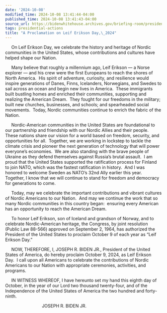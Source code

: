 ```yaml
---
date: '2024-10-08'
modified_time: 2024-10-08 13:41:44-04:00
published_time: 2024-10-08 13:41:43-04:00
source_url: https://bidenwhitehouse.archives.gov/briefing-room/presidential-actions/2024/10/08/a-proclamation-on-leif-erikson-day-2024/
tags: presidential-actions
title: "A Proclamation on Leif Erikson Day,\_2024"
---
```

 
     On Leif Erikson Day, we celebrate the history and heritage of
Nordic communities in the United States, whose contributions and
cultures have helped shape our Nation.

     Many believe that roughly a millennium ago, Leif Erikson — a Norse
explorer — and his crew were the first Europeans to reach the shores of
North America.  His spirit of adventure, curiosity, and resilience would
inspire generations of Danes, Finns, Icelanders, Norwegians, and Swedes
to sail across an ocean and begin new lives in America.  These
immigrants built bustling homes and enriched their communities,
supporting and realizing the American Dream.  They fought for our
freedoms in the military; built new churches, businesses, and schools;
and spearheaded social movements.  Today, Nordic communities continue to
enrich the fabric of the Nation. 

     Nordic-American communities in the United States are foundational
to our partnership and friendship with our Nordic Allies and their
people.  These nations share our vision for a world based on freedom,
security, and opportunities for all.  Together, we are working in
lockstep to tackle the climate crisis and pioneer the next generation of
technology that will power everyone’s economies.  We are also standing
with the brave people of Ukraine as they defend themselves against
Russia’s brutal assault.  I am proud that the United States supported
the ratification process for Finland to join NATO, which was the fastest
ratification in history.  And I was honored to welcome Sweden as NATO’s
32nd Ally earlier this year.  Together, I know that we will continue to
stand for freedom and democracy for generations to come.

     Today, may we celebrate the important contributions and vibrant
cultures of Nordic Americans to our Nation.  And may we continue the
work that so many Nordic communities in this country began:  ensuring
every American has an opportunity to reach the American Dream.

     To honor Leif Erikson, son of Iceland and grandson of Norway, and
to celebrate Nordic-American heritage, the Congress, by joint resolution
(Public Law 88-566) approved on September 2, 1964, has authorized the
President of the United States to proclaim October 9 of each year as
“Leif Erikson Day.”

     NOW, THEREFORE, I, JOSEPH R. BIDEN JR., President of the United
States of America, do hereby proclaim October 9, 2024, as Leif Erikson
Day.  I call upon all Americans to celebrate the contributions of Nordic
Americans to our Nation with appropriate ceremonies, activities, and
programs.

     IN WITNESS WHEREOF, I have hereunto set my hand this eighth day of
October, in the year of our Lord two thousand twenty-four, and of the
Independence of the United States of America the two hundred and
forty-ninth.

                              JOSEPH R. BIDEN JR.

